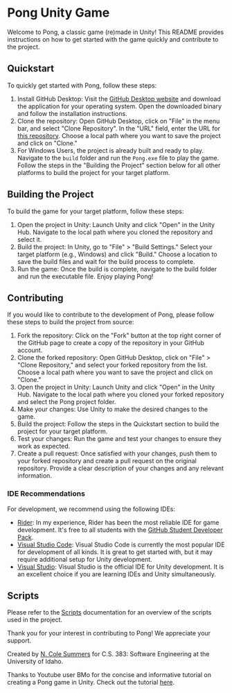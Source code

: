 # Pong Unity Game

Welcome to Pong, a classic game (re)made in Unity! This README provides instructions on how to get started with the game quickly and contribute to the project.

## Quickstart

To quickly get started with Pong, follow these steps:

1. Install GitHub Desktop: Visit the [GitHub Desktop website](https://desktop.github.com/) and download the application for your operating system. Open the downloaded binary and follow the installation instructions.
2. Clone the repository: Open GitHub Desktop, click on "File" in the menu bar, and select "Clone Repository". In the "URL" field, enter the URL for [this repository](https://github.com/ncolesummers/pong). Choose a local path where you want to save the project and click on "Clone."
3. For Windows Users, the project is already built and ready to play. Navigate to the `build` folder and run the `Pong.exe` file to play the game. Follow the steps in the "Building the Project" section below for all other platforms to build the project for your target platform.

## Building the Project

To build the game for your target platform, follow these steps:

1. Open the project in Unity: Launch Unity and click "Open" in the Unity Hub. Navigate to the local path where you cloned the repository and select it.
2. Build the project: In Unity, go to "File" > "Build Settings." Select your target platform (e.g., Windows) and click "Build." Choose a location to save the build files and wait for the build process to complete.
3. Run the game: Once the build is complete, navigate to the build folder and run the executable file. Enjoy playing Pong!

## Contributing

If you would like to contribute to the development of Pong, please follow these steps to build the project from source:

1. Fork the repository: Click on the "Fork" button at the top right corner of the GitHub page to create a copy of the repository in your GitHub account.
2. Clone the forked repository: Open GitHub Desktop, click on "File" > "Clone Repository," and select your forked repository from the list. Choose a local path where you want to save the project and click on "Clone."
3. Open the project in Unity: Launch Unity and click "Open" in the Unity Hub. Navigate to the local path where you cloned your forked repository and select the Pong project folder.
4. Make your changes: Use Unity to make the desired changes to the game.
5. Build the project: Follow the steps in the Quickstart section to build the project for your target platform.
6. Test your changes: Run the game and test your changes to ensure they work as expected.
7. Create a pull request: Once satisfied with your changes, push them to your forked repository and create a pull request on the original repository. Provide a clear description of your changes and any relevant information.

### IDE Recommendations

For development, we recommend using the following IDEs:

- [Rider](https://www.jetbrains.com/rider/): In my experience, Rider has been the most reliable IDE for game development. It's free to all students with the [GitHub Student Developer Pack](https://education.github.com/pack).
- [Visual Studio Code](https://code.visualstudio.com/): Visual Studio Code is currently the most popular IDE for development of all kinds. It is great to get started with, but it may require additional setup for Unity development.
- [Visual Studio](https://visualstudio.microsoft.com/): Visual Studio is the official IDE for Unity development. It is an excellent choice if you are learning IDEs and Unity simultaneously.

## Scripts

Please refer to the [Scripts](./Assets/SCRIPTS.md) documentation for an overview of the scripts used in the project.

Thank you for your interest in contributing to Pong! We appreciate your support.

Created by [N. Cole Summers](https://github.com/ncolesummers) for C.S. 383: Software Engineering at the University of Idaho.

Thanks to Youtube user BMo for the concise and informative tutorial on creating a Pong game in Unity. Check out the tutorial [here](https://www.youtube.com/watch?v=YHSanceczXY).
